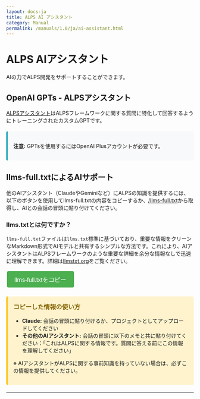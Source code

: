 ```yaml
---
layout: docs-ja
title: ALPS AI アシスタント
category: Manual
permalink: /manuals/1.0/ja/ai-assistant.html
---
```


# ALPS AIアシスタント

AIの力でALPS開発をサポートすることができます。

## OpenAI GPTs - ALPSアシスタント

[ALPSアシスタント](https://chatgpt.com/g/g-HYPygRnLS-alps-assistant)はALPSフレームワークに関する質問に特化して回答するようにトレーニングされたカスタムGPTです。

<div class="info-box">
  <p><strong>注意:</strong> GPTsを使用するにはOpenAI Plusアカウントが必要です。</p>
</div>

## llms-full.txtによるAIサポート

他のAIアシスタント（ClaudeやGeminiなど）にALPSの知識を提供するには、以下のボタンを使用してllms-full.txtの内容をコピーするか、[/llms-full.txt](/llms-full.txt)から取得し、AIとの会話の冒頭に貼り付けてください。

### llms.txtとは何ですか？

`llms-full.txt`ファイルは`llms.txt`標準に基づいており、重要な情報をクリーンなMarkdown形式でAIモデルと共有するシンプルな方法です。これにより、AIアシスタントはALPSフレームワークのような重要な詳細を余分な情報なしで迅速に理解できます。詳細は[llmstxt.org](https://llmstxt.org/)をご覧ください。

<button id="copyLlmsText" class="copy-button">llms-full.txtをコピー</button>
<span id="copyStatus" class="copy-status"></span>

<div class="usage-guide">
  <h3>コピーした情報の使い方</h3>
  <ul>
    <li><strong>Claude:</strong> 会話の冒頭に貼り付けるか、プロジェクトとしてアップロードしてください</li>
    <li><strong>その他のAIアシスタント:</strong> 会話の冒頭に以下のメモと共に貼り付けてください：「これはALPSに関する情報です。質問に答える前にこの情報を理解してください」</li>
  </ul>
  <p>※ AIアシスタントがALPSに関する事前知識を持っていない場合は、必ずこの情報を提供してください。</p>
</div>


---

<script>
document.getElementById('copyLlmsText').addEventListener('click', function() {
  // Fetch the llms-full.txt file from the root
  fetch('/llms-full.txt')
    .then(response => {
      if (!response.ok) {
        throw new Error('File not found');
      }
      return response.text();
    })
    .then(text => {
      navigator.clipboard.writeText(text).then(function() {
        const status = document.getElementById('copyStatus');
        status.textContent = 'Copied!';
        setTimeout(function() {
          status.textContent = '';
        }, 2000);
      }).catch(function(err) {
        console.error('Failed to copy to clipboard', err);
        alert('Failed to copy to clipboard.');
      });
    })
    .catch(error => {
      console.error('Failed to load file:', error);
      alert('Failed to load llms-full.txt.');
    });
});
</script>

<style>
.info-box {
  background-color: #f8f9fa;
  border-left: 4px solid #17a2b8;
  padding: 15px;
  margin: 20px 0;
  border-radius: 4px;
}

.usage-guide {
  background-color: #fff3cd;
  border-left: 4px solid #ffc107;
  padding: 15px;
  margin: 20px 0;
  border-radius: 4px;
}

.usage-guide h3 {
  margin-top: 0;
  color: #856404;
}

.copy-button {
  background-color: #4CAF50;
  border: none;
  color: white;
  padding: 10px 20px;
  text-align: center;
  text-decoration: none;
  display: inline-block;
  font-size: 16px;
  margin: 4px 2px;
  cursor: pointer;
  border-radius: 4px;
  transition: background-color 0.3s;
}

.copy-button:hover {
  background-color: #45a049;
}

.copy-status {
  margin-left: 10px;
  color: #4CAF50;
  font-weight: bold;
}
</style>
